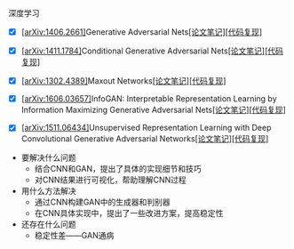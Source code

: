 深度学习

- [x] [[arXiv:1406.2661]][1.1]Generative Adversarial Nets[[论文笔记]][1.2][[代码复现]][1.3]

[1.1]:https://arxiv.org/abs/1406.2661
[1.2]:论文笔记/2014-Generative_Adversarial_Networks.md
[1.3]:论文代码/GAN-MNIST.ipynb


-  [x] [[arXiv:1411.1784]][2.1]Conditional Generative Adversarial Nets[[论文笔记]][2.2][[代码复现]][2.3]

[2.1]:https://arxiv.org/abs/1411.1784
[2.2]:论文笔记/2014-Conditional_Generative_Adversarial_Nets.md
[2.3]:论文代码/CGAN-MNIST.ipynb


-  [x] [[arXiv:1302.4389]][3.1]Maxout Networks[[论文笔记]][3.2][[代码复现]][3.3]

[3.1]:https://arxiv.org/abs/1302.4389
[3.2]:论文笔记/2013-Maxout_Networks.md
[3.3]:论文代码/Maxout_network_and_maxout_activation_function.ipynb


-  [x] [[arXiv:1606.03657]][4.1]InfoGAN: Interpretable Representation Learning by Information Maximizing Generative Adversarial Nets[[论文笔记]][4.2][[代码复现]][4.3]

[4.1]:https://arxiv.org/abs/1606.03657
[4.2]:论文笔记/2016-InfoGAN_Interpretable_Representation_Learning_by_Information_Maximizing_Generative_Adversarial_Nets.md
[4.3]:论文代码/InfoGAN-MNIST.ipynb


-  [x] [[arXiv:1511.06434]][5.1]Unsupervised Representation Learning with Deep Convolutional Generative Adversarial Networks[[论文笔记]][5.2][[代码复现]][5.3]

[5.1]:http://arxiv.org/abs/1511.06434
[5.2]:论文笔记/2016-Unsupervised_Representation_Learning_with_Deep_Convolutional_Generative_Adversarial_Networks.md
[5.3]:论文代码/
- 要解决什么问题
    - 结合CNN和GAN，提出了具体的实现细节和技巧
    - 对CNN结果进行可视化，帮助理解CNN过程
- 用什么方法解决
    - 通过CNN构建GAN中的生成器和判别器
    - 在CNN具体实现中，提出了一些改进方案，提高稳定性
- 还存在什么问题
    - 稳定性差——GAN通病


<!-- -  [x] [[]][2.1][[论文笔记]][2.2][[代码复现]][2.3]

[2.1]:
[2.2]:论文笔记/
[2.3]:论文代码/ -->

